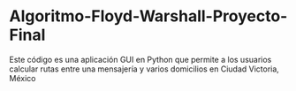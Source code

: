 # Algoritmo-Floyd-Warshall-Proyecto-Final
Este código es una aplicación GUI en Python que permite a los usuarios calcular rutas entre una mensajería y varios domicilios en Ciudad Victoria, México
